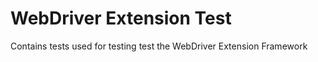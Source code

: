 WebDriver Extension Test
===================

Contains tests used for testing test the WebDriver Extension Framework